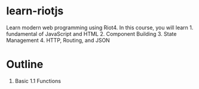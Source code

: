 # learn-riotjs
Learn modern web programming using Riot4. In this course, you will learn 1. fundamental of JavaScript and HTML 2. Component Building 3. State Management 4. HTTP, Routing, and JSON

# Outline

1. Basic
1.1 Functions
